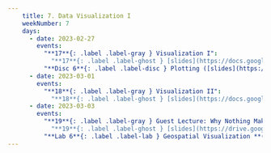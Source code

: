 ```yaml
---
    title: 7. Data Visualization I
    weekNumber: 7
    days:
      - date: 2023-02-27
        events:
          "**17**{: .label .label-gray } Visualization I":
            "**17**{: .label .label-ghost } [slides](https://docs.google.com/presentation/d/1wecf1bA_V8J1gz-lK1EHyBg2a9RokdgTzHUWDHeuEQc/edit?usp=sharing) • [video](https://kaltura.berkeley.edu/media/ECON+148%2C+LEC+001+%28Spring+2023%29/1_o5n5bgdv/288222162) • code: [Seaborn](https://datahub.berkeley.edu/hub/user-redirect/git-pull?repo=https%3A%2F%2Fgithub.com%2FUCB-Econ-148%2Fsp23-student&branch=main&urlpath=lab%2Ftree%2Fsp23-student%2Flec%2FLec7-1%2FViz-1.ipynb)"
          "**Disc 6**{: .label .label-disc } Plotting ([slides](https://docs.google.com/presentation/d/1BrE6LKKvZEEhR53oMuP3TJeCHBaeAE1P0Pgk86HRdEw/edit?usp=sharing)) ([video](https://kaltura.berkeley.edu/media/ECON+148%2C+DIS+102+%28Spring+2023%29/1_2yovoxjg/288222162))":
      - date: 2023-03-01
        events:
          "**18**{: .label .label-gray } Visualization II":
            "**18**{: .label .label-ghost } [slides](https://docs.google.com/presentation/d/11sQwpdOQPif7Q5vFOtWhy6n8rfx6owNnXcoWzxmu7rI/edit?usp=sharing) • video • code: [Avocado](https://datahub.berkeley.edu/hub/user-redirect/git-pull?repo=https%3A%2F%2Fgithub.com%2FUCB-Econ-148%2Fsp23-student&branch=main&urlpath=lab%2Ftree%2Fsp23-student%2Flec%2FLec7-2%2FAvocado_Demand_logs.ipynb), [WaterGuard](https://datahub.berkeley.edu/hub/user-redirect/git-pull?repo=https%3A%2F%2Fgithub.com%2FUCB-Econ-148%2Fsp23-student&branch=main&urlpath=lab%2Ftree%2Fsp23-student%2Flec%2FLec7-2%2FWGP_GraphPractice.ipynb)"
      - date: 2023-03-03
        events:
          "**19**{: .label .label-gray } Guest Lecture: Why Nothing Makes Sense (Kyla Scanlon)":
            "**19**{: .label .label-ghost } [slides](https://drive.google.com/file/d/1ZBygifazrd6Eb2kifjYIxcVEWiDcOZ6N/view?usp=sharing) • [video](https://kaltura.berkeley.edu/media/ECON+148%2C+LEC+001+%28Spring+2023%29/1_wxq9b7xj/288222162)"
          "**Lab 6**{: .label .label-lab } Geospatial Visualization **(due Mar. 14)**":         
---
```

